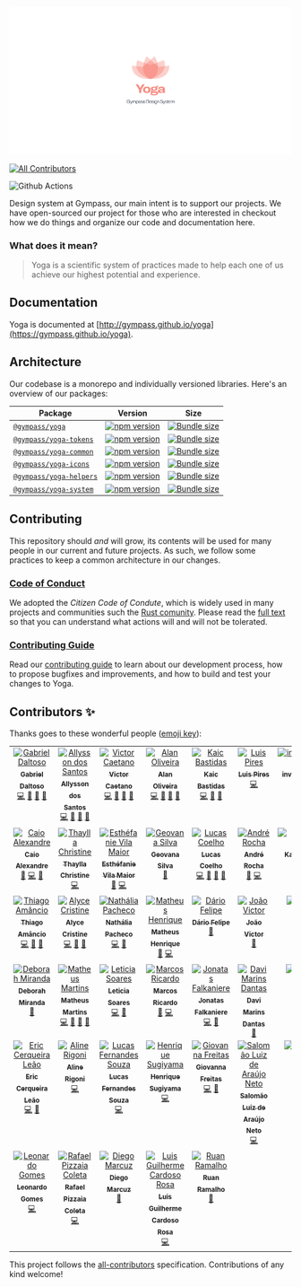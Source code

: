<p align="center">
  <img src="packages/doc/src/images/lotus.png" />
</p>

<!-- ALL-CONTRIBUTORS-BADGE:START - Do not remove or modify this section -->
[![All Contributors](https://img.shields.io/badge/all_contributors-40-orange.svg?style=flat-square)](#contributors)
<!-- ALL-CONTRIBUTORS-BADGE:END -->

![Github Actions](https://github.com/gympass/yoga/workflows/Yoga%20-%20Gympass%20Design%20System/badge.svg)

Design system at Gympass, our main intent is to support our projects.
We have open-sourced our project for those who are interested in checkout how we do things and organize our code and documentation here.

### What does it mean?

> Yoga is a scientific system of practices made to help each one of us achieve our highest potential and experience.

## Documentation

Yoga is documented at [http://gympass.github.io/yoga](https://gympass.github.io/yoga).

## Architecture

Our codebase is a monorepo and individually versioned libraries.
Here's an overview of our packages:

| Package                                      | Version                                                                                                               | Size                                                                                                                                    |
| -------------------------------------------- | --------------------------------------------------------------------------------------------------------------------- | --------------------------------------------------------------------------------------------------------------------------------------- |
| [`@gympass/yoga`](/packages/yoga)            | [![npm version](https://badgen.net/npm/v/@gympass/yoga)](https://www.npmjs.com/package/@gympass/yoga)                 | [![Bundle size](https://badgen.net/bundlephobia/minzip/@gympass/yoga)](https://bundlephobia.com/result?p=@gympass/yoga)                 |
| [`@gympass/yoga-tokens`](/packages/tokens)   | [![npm version](https://badgen.net/npm/v/@gympass/yoga-tokens)](https://www.npmjs.com/package/@gympass/yoga-tokens)   | [![Bundle size](https://badgen.net/bundlephobia/minzip/@gympass/yoga-tokens)](https://bundlephobia.com/result?p=@gympass/yoga-tokens)   |
| [`@gympass/yoga-common`](/packages/common)   | [![npm version](https://badgen.net/npm/v/@gympass/yoga-common)](https://www.npmjs.com/package/@gympass/yoga-common)   | [![Bundle size](https://badgen.net/bundlephobia/minzip/@gympass/yoga-common)](https://bundlephobia.com/result?p=@gympass/yoga-common)   |
| [`@gympass/yoga-icons`](/packages/icons)     | [![npm version](https://badgen.net/npm/v/@gympass/yoga-icons)](https://www.npmjs.com/package/@gympass/yoga-icons)     | [![Bundle size](https://badgen.net/bundlephobia/minzip/@gympass/yoga-icons)](https://bundlephobia.com/result?p=@gympass/yoga-icons)     |
| [`@gympass/yoga-helpers`](/packages/helpers) | [![npm version](https://badgen.net/npm/v/@gympass/yoga-helpers)](https://www.npmjs.com/package/@gympass/yoga-helpers) | [![Bundle size](https://badgen.net/bundlephobia/minzip/@gympass/yoga-helpers)](https://bundlephobia.com/result?p=@gympass/yoga-helpers) |
| [`@gympass/yoga-system`](/packages/system)   | [![npm version](https://badgen.net/npm/v/@gympass/yoga-system)](https://www.npmjs.com/package/@gympass/yoga-system)   | [![Bundle size](https://badgen.net/bundlephobia/minzip/@gympass/yoga-system)](https://bundlephobia.com/result?p=@gympass/yoga-system)   |

## Contributing

This repository should _and_ will grow, its contents will be used for many people in our current and future
projects. As such, we follow some practices to keep a common architecture in our changes.

### [Code of Conduct](https://github.com/stumpsyn/policies/blob/master/citizen_code_of_conduct.md)

We adopted the _Citizen Code of Condute_, which is widely used in many projects and communities such the [Rust comunity](https://www.rust-lang.org/policies/code-of-conduct).
Please read the [full text](https://github.com/stumpsyn/policies/blob/master/citizen_code_of_conduct.md) so that you can understand what actions will and will not be tolerated.

### [Contributing Guide](CONTRIBUTING.md)

Read our [contributing guide](CONTRIBUTING.md) to learn about our development process, how to propose bugfixes and improvements, and how to build and test your changes to Yoga.

## Contributors ✨

Thanks goes to these wonderful people ([emoji key](https://allcontributors.org/docs/en/emoji-key)):

<!-- ALL-CONTRIBUTORS-LIST:START - Do not remove or modify this section -->
<!-- prettier-ignore-start -->
<!-- markdownlint-disable -->
<table>
  <tbody>
    <tr>
      <td align="center" valign="top" width="14.28%"><a href="https://twitter.com/ggdaltoso"><img src="https://avatars0.githubusercontent.com/u/6536985?v=4?s=100" width="100px;" alt="Gabriel Daltoso"/><br /><sub><b>Gabriel Daltoso</b></sub></a><br /><a href="https://github.com/gympass/yoga/commits?author=ggdaltoso" title="Code">💻</a> <a href="#ideas-ggdaltoso" title="Ideas, Planning, & Feedback">🤔</a> <a href="https://github.com/gympass/yoga/commits?author=ggdaltoso" title="Documentation">📖</a> <a href="https://github.com/gympass/yoga/pulls?q=is%3Apr+reviewed-by%3Aggdaltoso" title="Reviewed Pull Requests">👀</a></td>
      <td align="center" valign="top" width="14.28%"><a href="https://twitter.com/_allyssonsantos"><img src="https://avatars1.githubusercontent.com/u/13424727?v=4?s=100" width="100px;" alt="Allysson dos Santos"/><br /><sub><b>Allysson dos Santos</b></sub></a><br /><a href="https://github.com/gympass/yoga/commits?author=allyssonsantos" title="Code">💻</a> <a href="#ideas-allyssonsantos" title="Ideas, Planning, & Feedback">🤔</a> <a href="https://github.com/gympass/yoga/commits?author=allyssonsantos" title="Documentation">📖</a> <a href="https://github.com/gympass/yoga/pulls?q=is%3Apr+reviewed-by%3Aallyssonsantos" title="Reviewed Pull Requests">👀</a></td>
      <td align="center" valign="top" width="14.28%"><a href="https://br.linkedin.com/in/victor-matheus-jesus-caetano-9633b5118"><img src="https://avatars0.githubusercontent.com/u/11219999?v=4?s=100" width="100px;" alt="Victor Caetano"/><br /><sub><b>Victor Caetano</b></sub></a><br /><a href="https://github.com/gympass/yoga/commits?author=victormath12" title="Code">💻</a> <a href="#ideas-victormath12" title="Ideas, Planning, & Feedback">🤔</a> <a href="https://github.com/gympass/yoga/commits?author=victormath12" title="Documentation">📖</a> <a href="https://github.com/gympass/yoga/pulls?q=is%3Apr+reviewed-by%3Avictormath12" title="Reviewed Pull Requests">👀</a></td>
      <td align="center" valign="top" width="14.28%"><a href="https://twitter.com/oalanoliv"><img src="https://avatars3.githubusercontent.com/u/4368481?v=4?s=100" width="100px;" alt="Alan Oliveira"/><br /><sub><b>Alan Oliveira</b></sub></a><br /><a href="https://github.com/gympass/yoga/commits?author=alan-oliv" title="Code">💻</a> <a href="#ideas-alan-oliv" title="Ideas, Planning, & Feedback">🤔</a> <a href="https://github.com/gympass/yoga/commits?author=alan-oliv" title="Documentation">📖</a> <a href="https://github.com/gympass/yoga/pulls?q=is%3Apr+reviewed-by%3Aalan-oliv" title="Reviewed Pull Requests">👀</a></td>
      <td align="center" valign="top" width="14.28%"><a href="http://linkedin.com/in/kaicbastidas"><img src="https://avatars2.githubusercontent.com/u/9873486?v=4?s=100" width="100px;" alt="Kaic Bastidas"/><br /><sub><b>Kaic Bastidas</b></sub></a><br /><a href="https://github.com/gympass/yoga/commits?author=tcK1" title="Code">💻</a> <a href="#ideas-tcK1" title="Ideas, Planning, & Feedback">🤔</a> <a href="https://github.com/gympass/yoga/commits?author=tcK1" title="Documentation">📖</a></td>
      <td align="center" valign="top" width="14.28%"><a href="https://github.com/luispiresgympass"><img src="https://avatars0.githubusercontent.com/u/58981184?v=4?s=100" width="100px;" alt="Luis Pires"/><br /><sub><b>Luis Pires</b></sub></a><br /><a href="https://github.com/gympass/yoga/commits?author=luispiresgympass" title="Code">💻</a></td>
      <td align="center" valign="top" width="14.28%"><a href="https://github.com/invilliaanajacobsen"><img src="https://avatars2.githubusercontent.com/u/57181206?v=4?s=100" width="100px;" alt="invilliaanajacobsen"/><br /><sub><b>invilliaanajacobsen</b></sub></a><br /><a href="https://github.com/gympass/yoga/issues?q=author%3Ainvilliaanajacobsen" title="Bug reports">🐛</a></td>
    </tr>
    <tr>
      <td align="center" valign="top" width="14.28%"><a href="https://www.linkedin.com/in/caioalexandrebr/"><img src="https://avatars1.githubusercontent.com/u/31045534?v=4?s=100" width="100px;" alt="Caio Alexandre"/><br /><sub><b>Caio Alexandre</b></sub></a><br /><a href="https://github.com/gympass/yoga/commits?author=caioalexandrebr" title="Documentation">📖</a> <a href="https://github.com/gympass/yoga/commits?author=caioalexandrebr" title="Code">💻</a> <a href="#ideas-caioalexandrebr" title="Ideas, Planning, & Feedback">🤔</a></td>
      <td align="center" valign="top" width="14.28%"><a href="https://github.com/thayllachristine"><img src="https://avatars2.githubusercontent.com/u/38869416?v=4?s=100" width="100px;" alt="Thaylla Christine"/><br /><sub><b>Thaylla Christine</b></sub></a><br /><a href="https://github.com/gympass/yoga/commits?author=thayllachristine" title="Code">💻</a></td>
      <td align="center" valign="top" width="14.28%"><a href="https://github.com/evilamaior"><img src="https://avatars.githubusercontent.com/u/46816386?v=4?s=100" width="100px;" alt="Esthéfanie Vila Maior"/><br /><sub><b>Esthéfanie Vila Maior</b></sub></a><br /><a href="https://github.com/gympass/yoga/commits?author=evilamaior" title="Documentation">📖</a> <a href="https://github.com/gympass/yoga/commits?author=evilamaior" title="Code">💻</a></td>
      <td align="center" valign="top" width="14.28%"><a href="http://geovanasilva.dev/"><img src="https://avatars.githubusercontent.com/u/13040713?v=4?s=100" width="100px;" alt="Geovana Silva"/><br /><sub><b>Geovana Silva</b></sub></a><br /><a href="https://github.com/gympass/yoga/issues?q=author%3Ageovanasilva" title="Bug reports">🐛</a></td>
      <td align="center" valign="top" width="14.28%"><a href="https://lucascoelho.dev/"><img src="https://avatars.githubusercontent.com/u/28108272?v=4?s=100" width="100px;" alt="Lucas Coelho"/><br /><sub><b>Lucas Coelho</b></sub></a><br /><a href="https://github.com/gympass/yoga/commits?author=coelhucas" title="Code">💻</a> <a href="#ideas-coelhucas" title="Ideas, Planning, & Feedback">🤔</a> <a href="https://github.com/gympass/yoga/commits?author=coelhucas" title="Documentation">📖</a> <a href="https://github.com/gympass/yoga/pulls?q=is%3Apr+reviewed-by%3Acoelhucas" title="Reviewed Pull Requests">👀</a></td>
      <td align="center" valign="top" width="14.28%"><a href="https://github.com/andrerocha22"><img src="https://avatars.githubusercontent.com/u/39251409?v=4?s=100" width="100px;" alt="André Rocha"/><br /><sub><b>André Rocha</b></sub></a><br /><a href="https://github.com/gympass/yoga/commits?author=andrerocha22" title="Documentation">📖</a> <a href="https://github.com/gympass/yoga/commits?author=andrerocha22" title="Code">💻</a></td>
      <td align="center" valign="top" width="14.28%"><a href="https://medium.com/@katharinep"><img src="https://avatars.githubusercontent.com/u/14188981?v=4?s=100" width="100px;" alt="Katharine Padilha"/><br /><sub><b>Katharine Padilha</b></sub></a><br /><a href="https://github.com/gympass/yoga/commits?author=katharinepadilha" title="Code">💻</a> <a href="#ideas-katharinepadilha" title="Ideas, Planning, & Feedback">🤔</a></td>
    </tr>
    <tr>
      <td align="center" valign="top" width="14.28%"><a href="https://github.com/tjamancio"><img src="https://avatars.githubusercontent.com/u/43884476?v=4?s=100" width="100px;" alt="Thiago Amâncio"/><br /><sub><b>Thiago Amâncio</b></sub></a><br /><a href="https://github.com/gympass/yoga/commits?author=tjamancio" title="Code">💻</a> <a href="#design-tjamancio" title="Design">🎨</a> <a href="https://github.com/gympass/yoga/issues?q=author%3Atjamancio" title="Bug reports">🐛</a></td>
      <td align="center" valign="top" width="14.28%"><a href="https://www.linkedin.com/in/alycecristines/"><img src="https://avatars.githubusercontent.com/u/44280864?v=4?s=100" width="100px;" alt="Alyce Cristine"/><br /><sub><b>Alyce Cristine</b></sub></a><br /><a href="https://github.com/gympass/yoga/commits?author=alycecristines" title="Code">💻</a> <a href="https://github.com/gympass/yoga/commits?author=alycecristines" title="Documentation">📖</a> <a href="https://github.com/gympass/yoga/issues?q=author%3Aalycecristines" title="Bug reports">🐛</a></td>
      <td align="center" valign="top" width="14.28%"><a href="https://github.com/nypacheco"><img src="https://avatars.githubusercontent.com/u/12848917?v=4?s=100" width="100px;" alt="Nathália Pacheco"/><br /><sub><b>Nathália Pacheco</b></sub></a><br /><a href="https://github.com/gympass/yoga/commits?author=nypacheco" title="Code">💻</a> <a href="https://github.com/gympass/yoga/commits?author=nypacheco" title="Documentation">📖</a></td>
      <td align="center" valign="top" width="14.28%"><a href="https://github.com/matheushdsbr"><img src="https://avatars.githubusercontent.com/u/32910717?v=4?s=100" width="100px;" alt="Matheus Henrique"/><br /><sub><b>Matheus Henrique</b></sub></a><br /><a href="https://github.com/gympass/yoga/commits?author=matheushdsbr" title="Documentation">📖</a> <a href="https://github.com/gympass/yoga/commits?author=matheushdsbr" title="Code">💻</a></td>
      <td align="center" valign="top" width="14.28%"><a href="http://www.linkedin.com/in/dariofelipe"><img src="https://avatars.githubusercontent.com/u/59899974?v=4?s=100" width="100px;" alt="Dário Felipe"/><br /><sub><b>Dário Felipe</b></sub></a><br /><a href="https://github.com/gympass/yoga/commits?author=Dario-Felipe" title="Documentation">📖</a></td>
      <td align="center" valign="top" width="14.28%"><a href="https://joaovicdsantos.github.io/"><img src="https://avatars.githubusercontent.com/u/24553367?v=4?s=100" width="100px;" alt="João Victor"/><br /><sub><b>João Victor</b></sub></a><br /><a href="https://github.com/gympass/yoga/commits?author=joaovicdsantos" title="Documentation">📖</a></td>
      <td align="center" valign="top" width="14.28%"><a href="http://wendler.dev"><img src="https://avatars.githubusercontent.com/u/6570553?v=4?s=100" width="100px;" alt="Wendler Eis"/><br /><sub><b>Wendler Eis</b></sub></a><br /><a href="https://github.com/gympass/yoga/issues?q=author%3AWendlereis" title="Bug reports">🐛</a> <a href="https://github.com/gympass/yoga/commits?author=Wendlereis" title="Code">💻</a></td>
    </tr>
    <tr>
      <td align="center" valign="top" width="14.28%"><a href="https://github.com/dehmirandac2"><img src="https://avatars.githubusercontent.com/u/8313529?v=4?s=100" width="100px;" alt="Deborah Miranda"/><br /><sub><b>Deborah Miranda</b></sub></a><br /><a href="https://github.com/gympass/yoga/issues?q=author%3Adehmirandac2" title="Bug reports">🐛</a></td>
      <td align="center" valign="top" width="14.28%"><a href="https://mmartins.vercel.app/"><img src="https://avatars.githubusercontent.com/u/46993493?v=4?s=100" width="100px;" alt="Matheus Martins"/><br /><sub><b>Matheus Martins</b></sub></a><br /><a href="https://github.com/gympass/yoga/commits?author=mmartinsoliv" title="Code">💻</a> <a href="#ideas-mmartinsoliv" title="Ideas, Planning, & Feedback">🤔</a> <a href="https://github.com/gympass/yoga/commits?author=mmartinsoliv" title="Documentation">📖</a> <a href="https://github.com/gympass/yoga/pulls?q=is%3Apr+reviewed-by%3Ammartinsoliv" title="Reviewed Pull Requests">👀</a></td>
      <td align="center" valign="top" width="14.28%"><a href="https://www.linkedin.com/in/leticiasoaresfrontenddeveloper/"><img src="https://avatars.githubusercontent.com/u/11762938?v=4?s=100" width="100px;" alt="Leticia Soares "/><br /><sub><b>Leticia Soares </b></sub></a><br /><a href="https://github.com/gympass/yoga/commits?author=LeticiaSoares" title="Code">💻</a> <a href="https://github.com/gympass/yoga/commits?author=LeticiaSoares" title="Documentation">📖</a></td>
      <td align="center" valign="top" width="14.28%"><a href="https://www.linkedin.com/in/marcosricardo0101/"><img src="https://avatars.githubusercontent.com/u/27781419?v=4?s=100" width="100px;" alt="Marcos Ricardo"/><br /><sub><b>Marcos Ricardo</b></sub></a><br /><a href="https://github.com/gympass/yoga/commits?author=marcosricardo" title="Documentation">📖</a> <a href="https://github.com/gympass/yoga/commits?author=marcosricardo" title="Code">💻</a></td>
      <td align="center" valign="top" width="14.28%"><a href="https://github.com/Falkaniere"><img src="https://avatars.githubusercontent.com/u/39073602?v=4?s=100" width="100px;" alt="Jonatas Falkaniere"/><br /><sub><b>Jonatas Falkaniere</b></sub></a><br /><a href="https://github.com/gympass/yoga/commits?author=Falkaniere" title="Code">💻</a> <a href="#ideas-Falkaniere" title="Ideas, Planning, & Feedback">🤔</a></td>
      <td align="center" valign="top" width="14.28%"><a href="https://davimdantas.github.io/"><img src="https://avatars.githubusercontent.com/u/38892983?v=4?s=100" width="100px;" alt="Davi Marins Dantas"/><br /><sub><b>Davi Marins Dantas</b></sub></a><br /><a href="https://github.com/gympass/yoga/commits?author=davimdantas" title="Documentation">📖</a></td>
      <td align="center" valign="top" width="14.28%"><a href="https://github.com/naabraz"><img src="https://avatars.githubusercontent.com/u/18318587?v=4?s=100" width="100px;" alt="Natalia Braz"/><br /><sub><b>Natalia Braz</b></sub></a><br /><a href="https://github.com/gympass/yoga/issues?q=author%3Anaabraz" title="Bug reports">🐛</a></td>
    </tr>
    <tr>
      <td align="center" valign="top" width="14.28%"><a href="http://ericcleao"><img src="https://avatars.githubusercontent.com/u/5889973?v=4?s=100" width="100px;" alt="Eric Cerqueira Leão"/><br /><sub><b>Eric Cerqueira Leão</b></sub></a><br /><a href="https://github.com/gympass/yoga/commits?author=ericcleao" title="Code">💻</a> <a href="https://github.com/gympass/yoga/commits?author=ericcleao" title="Documentation">📖</a></td>
      <td align="center" valign="top" width="14.28%"><a href="https://github.com/alinerigoni"><img src="https://avatars.githubusercontent.com/u/31771420?v=4?s=100" width="100px;" alt="Aline Rigoni"/><br /><sub><b>Aline Rigoni</b></sub></a><br /><a href="https://github.com/gympass/yoga/commits?author=alinerigoni" title="Code">💻</a></td>
      <td align="center" valign="top" width="14.28%"><a href="https://github.com/lucasfernandesbr"><img src="https://avatars.githubusercontent.com/u/54141141?v=4?s=100" width="100px;" alt="Lucas Fernandes Souza"/><br /><sub><b>Lucas Fernandes Souza</b></sub></a><br /><a href="https://github.com/gympass/yoga/commits?author=lucasfernandesbr" title="Code">💻</a></td>
      <td align="center" valign="top" width="14.28%"><a href="https://github.com/hesugiyama"><img src="https://avatars.githubusercontent.com/u/14081572?v=4?s=100" width="100px;" alt="Henrique Sugiyama"/><br /><sub><b>Henrique Sugiyama</b></sub></a><br /><a href="https://github.com/gympass/yoga/commits?author=hesugiyama" title="Code">💻</a></td>
      <td align="center" valign="top" width="14.28%"><a href="https://github.com/frgiovanna"><img src="https://avatars.githubusercontent.com/u/54802614?v=4?s=100" width="100px;" alt="Giovanna Freitas"/><br /><sub><b>Giovanna Freitas</b></sub></a><br /><a href="https://github.com/gympass/yoga/commits?author=frgiovanna" title="Code">💻</a> <a href="https://github.com/gympass/yoga/commits?author=frgiovanna" title="Documentation">📖</a></td>
      <td align="center" valign="top" width="14.28%"><a href="https://github.com/salomaoluiz"><img src="https://avatars.githubusercontent.com/u/35156345?v=4?s=100" width="100px;" alt="Salomão Luiz de Araújo Neto"/><br /><sub><b>Salomão Luiz de Araújo Neto</b></sub></a><br /><a href="https://github.com/gympass/yoga/commits?author=salomaoluiz" title="Code">💻</a></td>
      <td align="center" valign="top" width="14.28%"><a href="https://caiotracera.dev/"><img src="https://avatars.githubusercontent.com/u/25802240?v=4?s=100" width="100px;" alt="Caio Tracera"/><br /><sub><b>Caio Tracera</b></sub></a><br /><a href="https://github.com/gympass/yoga/issues?q=author%3Acaiotracera" title="Bug reports">🐛</a> <a href="https://github.com/gympass/yoga/commits?author=caiotracera" title="Code">💻</a></td>
    </tr>
    <tr>
      <td align="center" valign="top" width="14.28%"><a href="https://www.linkedin.com/in/leonardo-gomes-7187a919b/"><img src="https://avatars.githubusercontent.com/u/61520601?v=4?s=100" width="100px;" alt="Leonardo Gomes"/><br /><sub><b>Leonardo Gomes</b></sub></a><br /><a href="https://github.com/gympass/yoga/commits?author=LeoSilvaGomes" title="Code">💻</a></td>
      <td align="center" valign="top" width="14.28%"><a href="https://github.com/rafaelcoletagympass"><img src="https://avatars.githubusercontent.com/u/100871379?v=4?s=100" width="100px;" alt="Rafael Pizzaia Coleta"/><br /><sub><b>Rafael Pizzaia Coleta</b></sub></a><br /><a href="https://github.com/gympass/yoga/commits?author=rafaelcoletagympass" title="Code">💻</a></td>
      <td align="center" valign="top" width="14.28%"><a href="https://github.com/diegomarcuz"><img src="https://avatars.githubusercontent.com/u/37422384?v=4?s=100" width="100px;" alt="Diego Marcuz"/><br /><sub><b>Diego Marcuz</b></sub></a><br /><a href="https://github.com/gympass/yoga/issues?q=author%3Adiegomarcuz" title="Bug reports">🐛</a></td>
      <td align="center" valign="top" width="14.28%"><a href="http://guilhermecardoso.dev.br"><img src="https://avatars.githubusercontent.com/u/15979107?v=4?s=100" width="100px;" alt="Luis Guilherme Cardoso Rosa"/><br /><sub><b>Luis Guilherme Cardoso Rosa</b></sub></a><br /><a href="https://github.com/gympass/yoga/commits?author=lguilhermecardoso" title="Code">💻</a></td>
      <td align="center" valign="top" width="14.28%"><a href="https://github.com/RuanRamalho"><img src="https://avatars.githubusercontent.com/u/58890915?v=4?s=100" width="100px;" alt="Ruan Ramalho"/><br /><sub><b>Ruan Ramalho</b></sub></a><br /><a href="https://github.com/gympass/yoga/issues?q=author%3ARuanRamalho" title="Bug reports">🐛</a></td>
    </tr>
  </tbody>
</table>

<!-- markdownlint-restore -->
<!-- prettier-ignore-end -->

<!-- ALL-CONTRIBUTORS-LIST:END -->

This project follows the [all-contributors](https://github.com/all-contributors/all-contributors) specification. Contributions of any kind welcome!
